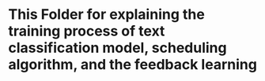# This Folder for explaining the training process of text classification model, scheduling algorithm, and the feedback learning

